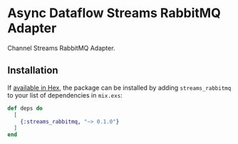 # Async Dataflow Streams RabbitMQ Adapter

Channel Streams RabbitMQ Adapter.

## Installation

If [available in Hex](https://hex.pm/docs/publish), the package can be installed
by adding `streams_rabbitmq` to your list of dependencies in `mix.exs`:

```elixir
def deps do
  [
    {:streams_rabbitmq, "~> 0.1.0"}
  ]
end
```